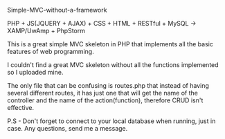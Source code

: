 Simple-MVC-without-a-framework

PHP + JS(JQUERY + AJAX) + CSS + HTML + RESTful + MySQL -> XAMP/UwAmp + PhpStorm

This is a great simple MVC skeleton in PHP that implements all the basic features of web programming. 

I couldn't find a great MVC skeleton without all the functions implemented so I uploaded mine.

The only file that can be confusing is routes.php that instead of having several different routes, it has just one that will get the name of the controller and the name of the action(function), therefore CRUD isn't effective.

P.S - Don't forget to connect to your local database when running, just in case.
Any questions, send me a message.


